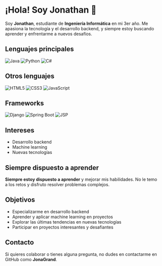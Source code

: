 # ¡Hola! Soy Jonathan 👋

Soy **Jonathan**, estudiante de **Ingeniería Informática** en mi 3er año. Me apasiona la tecnología y el desarrollo backend, y siempre estoy buscando aprender y enfrentarme a nuevos desafíos.

## Lenguajes principales
![Java](https://img.shields.io/badge/Java-%23ED8B00.svg?style=for-the-badge&logo=openjdk&logoColor=white)
![Python](https://img.shields.io/badge/Python-3670A0?style=for-the-badge&logo=python&logoColor=ffdd54)
![C#](https://img.shields.io/badge/C%23-%23239120.svg?style=for-the-badge&logo=c-sharp&logoColor=white)

## Otros lenguajes
![HTML5](https://img.shields.io/badge/HTML5-E34F26?style=for-the-badge&logo=html5&logoColor=white)
![CSS3](https://img.shields.io/badge/CSS3-1572B6?style=for-the-badge&logo=css3&logoColor=white)
![JavaScript](https://img.shields.io/badge/JavaScript-F7DF1E?style=for-the-badge&logo=javascript&logoColor=black)

## Frameworks
![Django](https://img.shields.io/badge/Django-092E20?style=for-the-badge&logo=django&logoColor=white)
![Spring Boot](https://img.shields.io/badge/Spring%20Boot-6DB33F?style=for-the-badge&logo=spring-boot&logoColor=white)
![JSP](https://img.shields.io/badge/JSP-007396?style=for-the-badge&logo=java&logoColor=white)

## Intereses
- Desarrollo backend
- Machine learning
- Nuevas tecnologías

## Siempre dispuesto a aprender
**Siempre estoy dispuesto a aprender** y mejorar mis habilidades. No le temo a los retos y disfruto resolver problemas complejos.

## Objetivos
- Especializarme en desarrollo backend
- Aprender y aplicar machine learning en proyectos
- Explorar las últimas tendencias en nuevas tecnologías
- Participar en proyectos interesantes y desafiantes

## Contacto
Si quieres colaborar o tienes alguna pregunta, no dudes en contactarme en GitHub como **JonaGrand**.
